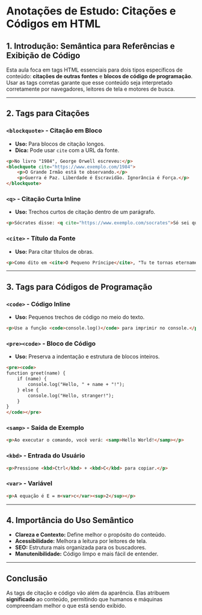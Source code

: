 
# Anotações de Estudo: Citações e Códigos em HTML

## 1. Introdução: Semântica para Referências e Exibição de Código

Esta aula foca em tags HTML essenciais para dois tipos específicos de conteúdo: **citações de outras fontes** e **blocos de código de programação**.  
Usar as tags corretas garante que esse conteúdo seja interpretado corretamente por navegadores, leitores de tela e motores de busca.

---

## 2. Tags para Citações

### `<blockquote>` - Citação em Bloco
- **Uso:** Para blocos de citação longos.
- **Dica:** Pode usar `cite` com a URL da fonte.
```html
<p>No livro "1984", George Orwell escreveu:</p>
<blockquote cite="https://www.exemplo.com/1984">
    <p>O Grande Irmão está te observando.</p>
    <p>Guerra é Paz. Liberdade é Escravidão. Ignorância é Força.</p>
</blockquote>
```

### `<q>` - Citação Curta Inline
- **Uso:** Trechos curtos de citação dentro de um parágrafo.
```html
<p>Sócrates disse: <q cite="https://www.exemplo.com/socrates">Só sei que nada sei</q>.</p>
```

### `<cite>` - Título da Fonte
- **Uso:** Para citar títulos de obras.
```html
<p>Como dito em <cite>O Pequeno Príncipe</cite>, "Tu te tornas eternamente responsável por aquilo que cativas".</p>
```

---

## 3. Tags para Códigos de Programação

### `<code>` - Código Inline
- **Uso:** Pequenos trechos de código no meio do texto.
```html
<p>Use a função <code>console.log()</code> para imprimir no console.</p>
```

### `<pre><code>` - Bloco de Código
- **Uso:** Preserva a indentação e estrutura de blocos inteiros.
```html
<pre><code>
function greet(name) {
    if (name) {
        console.log("Hello, " + name + "!");
    } else {
        console.log("Hello, stranger!");
    }
}
</code></pre>
```

### `<samp>` - Saída de Exemplo
```html
<p>Ao executar o comando, você verá: <samp>Hello World!</samp></p>
```

### `<kbd>` - Entrada do Usuário
```html
<p>Pressione <kbd>Ctrl</kbd> + <kbd>C</kbd> para copiar.</p>
```

### `<var>` - Variável
```html
<p>A equação é E = m<var>c</var><sup>2</sup></p>
```

---

## 4. Importância do Uso Semântico

- **Clareza e Contexto:** Define melhor o propósito do conteúdo.
- **Acessibilidade:** Melhora a leitura por leitores de tela.
- **SEO:** Estrutura mais organizada para os buscadores.
- **Manutenibilidade:** Código limpo e mais fácil de entender.

---

## Conclusão

As tags de citação e código vão além da aparência. Elas atribuem **significado** ao conteúdo, permitindo que humanos e máquinas compreendam melhor o que está sendo exibido.
